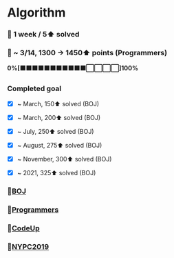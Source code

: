 # Algorithm
### 🎯 1 week / 5⬆ solved
### 🎯 ~ 3/14, 1300 -> 1450⬆ points (Programmers) 
**0%[⬛⬛⬛⬛⬛⬛⬛⬛⬛⬛⬛⬜⬜⬜⬜]100%**

### Completed goal
- [x] ~ March, 150⬆ solved (BOJ)
- [x] ~ March, 200⬆ solved (BOJ)
- [x] ~ July, 250⬆ solved (BOJ)
- [x] ~ August, 275⬆ solved (BOJ) 
- [x] ~ November, 300⬆ solved (BOJ) 
- [x] ~ 2021, 325⬆ solved (BOJ)


### 📂[BOJ](https://github.com/ajy720/Algorithm/tree/master/BOJ)
### 📂[Programmers](https://github.com/ajy720/Algorithm/tree/master/Programmers)
### 📂[CodeUp](https://github.com/ajy720/Algorithm/tree/master/CodeUp)
### 📂[NYPC2019](https://github.com/ajy720/Algorithm/tree/master/NYPC2019)

